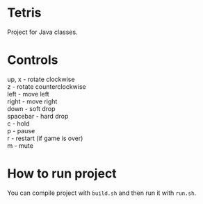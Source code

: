 # Tetris
Project for Java classes.
# Controls
up, x - rotate clockwise\
z - rotate counterclockwise\
left - move left\
right - move right\
down - soft drop\
spacebar - hard drop\
c - hold\
p - pause\
r - restart (if game is over)\
m - mute
#  How to run project
You can compile project with `build.sh` and then run it with `run.sh`.
